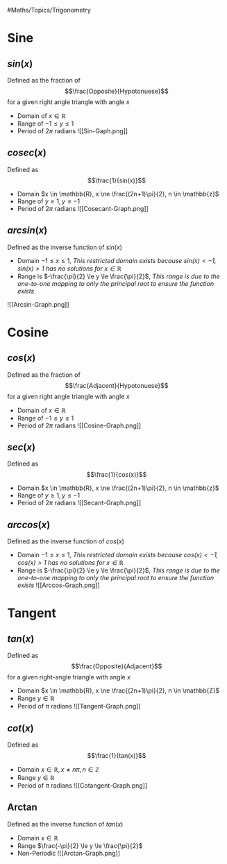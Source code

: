 #Maths/Topics/Trigonometry 
# Sine
## **$sin(x)$**
Defined as the fraction of $$\frac{Opposite}{Hypotonuese}$$ for a given right angle triangle with angle $x$
- Domain of $x \in  \mathbb{R}$
- Range of $-1 \le y \le 1$
- Period of $2 \pi$ radians
![[Sin-Gaph.png]]
 
## **$cosec(x)$**
Defined as $$\frac{1}{sin(x)}$$
- Domain $x \in \mathbb{R}, x \ne \frac{(2n+1)\pi}{2}, n \in \mathbb{z}$
- Range of $y \ge 1 , y \le -1$
- Period of $2 \pi$ radians
![[Cosecant-Graph.png]]
## **$arcsin(x)$**
Defined as the inverse function of $sin(x)$
- Domain $-1 \le x \le 1$, *This restricted domain exists because $sin(x) < -1, sin(x) > 1$ has no solutions for $x \in \mathbb{R}$*
- Range is $-\frac{\pi}{2} \le y \le \frac{\pi}{2}$,  *This range is due to the one-to-one mapping to only the principal root to ensure the function exists*


![[Arcsin-Graph.png]]

# Cosine
## **$cos(x)$**
Defined as the fraction of $$\frac{Adjacent}{Hypotonuese}$$for a given right angle triangle with angle $x$
- Domain of $x \in  \mathbb{R}$
- Range of $-1 \le y \le 1$
- Period of $2 \pi$ radians
![[Cosine-Graph.png]]
## **$sec(x)$**
Defined as $$\frac{1}{cos(x)}$$
- Domain $x \in \mathbb{R}, x \ne \frac{(2n+1)\pi}{2}, n \in \mathbb{z}$
- Range of $y \ge 1 , y \le -1$
- Period of $2 \pi$ radians
![[Secant-Graph.png]]
## **$arccos(x)$**
Defined as the inverse function of $cos(x)$
- Domain $-1 \le x \le 1$, *This restricted domain exists because $cos(x) < -1, cos(x) > 1$ has no solutions for $x \in \mathbb{R}$*
- Range is $-\frac{\pi}{2} \le y \le \frac{\pi}{2}$,  *This range is due to the one-to-one mapping to only the principal root to ensure the function exists*
![[Arccos-Graph.png]]

# Tangent
## $tan(x)$
Defined as $$\frac{Opposite}{Adjacent}$$ for a given right-angle triangle with angle $x$
- Domain $x \in \mathbb{R}, x \ne \frac{(2n+1)\pi}{2}, n \in \mathbb{Z}$
- Range $y \in \mathbb{R}$
- Period of $\pi$ radians
![[Tangent-Graph.png]]

## $cot(x)$
Defined as $$\frac{1}{tan(x)}$$
- Domain $x \in \mathbb{R}, x \ne n\pi, n \in \mathbb{Z}$
- Range $y \in \mathbb{R}$
- Period of $\pi$ radians
![[Cotangent-Graph.png]]

## Arctan
Defined as the inverse function of $tan(x)$
- Domain $x \in \mathbb{R}$
- Range $\frac{-\pi}{2} \le y \le \frac{\pi}{2}$
- Non-Periodic
 ![[Arctan-Graph.png]]